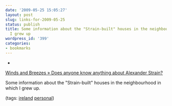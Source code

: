 ```yaml
---
date: '2009-05-25 15:05:27'
layout: post
slug: links-for-2009-05-25
status: publish
title: Some information about the "Strain-built" houses in the neighbourhood in which
  I grew up
wordpress_id: '399'
categories:
- bookmarks
---
```


  *


[Winds and Breezes » Does anyone know anything about Alexander Strain?](http://www.windsandbreezes.org/?p=666)


Some information about the "Strain-built" houses in the neighbourhood in which I grew up.


(tags: [ireland](http://delicious.com/eob/ireland) [personal](http://delicious.com/eob/personal))



